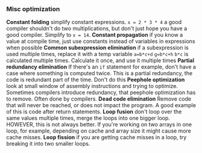 ### Misc optimization
**Constant folding**
	simplify constant expressions.
	`x = 2 * 3 * 4`
	a good compiler shouldn't do two multiplications, but don't just hope you have a good compiler. Simplify to `x = 14`.
**Constant propagation**
	if you know a value at compile time, just use constants instead of variables in expressions when possible
**Common subexpression elimination**
	if a subexpression is used multiple times, replace it with a temp variable
	`a=b*c+d`
	`g=b*c+h`
	`b*c` is calculated multiple times. Calculate it once, and use it multiple times
**Partial redundancy elimination**
	If there's an `if` statement for example, don't have a case where something is computed twice. This is a partial redundancy, the code is redundant part of the time. Don't do this
**Peephole optimization**
	look at small window of assembly instructions and trying to optimize. Sometimes compilers introduce redundancy, that peephole optimization has to remove. Often done by compilers.
**Dead code elimination**
	Remove code that will never be reached, or does not impact the program. A good example of this is code after return statements.
**Loop fusion**
	don't loop over the same values multiple times, merge the loops into one bigger loop. HOWEVER, this is not always better. If you're working on two arrays in one loop, for example, depending on cache and array size it might cause more cache misses.
**Loop fission**
	if you are  getting cache misses in a loop, try breaking it into two smaller loops.